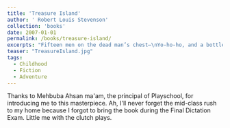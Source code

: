 ```yaml
---
title: 'Treasure Island'
author: ' Robert Louis Stevenson'
collection: 'books'
date: 2007-01-01
permalink: /books/treasure-island/
excerpts: "Fifteen men on the dead man’s chest—\nYo-ho-ho, and a bottle of rum!\nDrink and the devil had done for the rest—\n Yo-ho-ho, and a bottle of rum!"
teaser: "TreasureIsland.jpg"
tags:
  - Childhood
  - Fiction
  - Adventure
---
```


Thanks to Mehbuba Ahsan ma'am, the principal of Playschool, for introducing me to this masterpiece. Ah, I'll never forget the mid-class rush to my home because I forgot to bring the book during the Final Dictation Exam. Little me with the clutch plays.